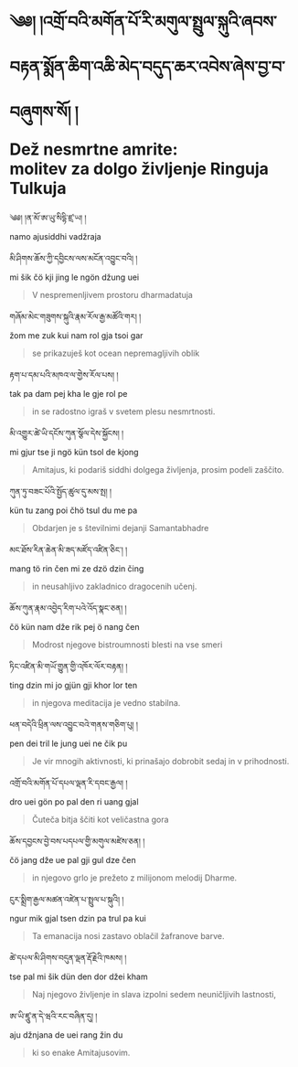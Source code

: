 <!-- Custom CSS styling: --->
<link rel="stylesheet" href="./stylesheet.css" type="text/css" />

# ༄༅། །འགྲོ་བའི་མགོན་པོ་རི་མགུལ་སྤྲུལ་སྐུའི་ཞབས་བརྟན་སྨོན་ཆིག་འཆི་མེད་བདུད་ཆར་འབེས་ཞེས་བྱ་བ་བཞུགས་སོ། ། <br>Dež nesmrtne amrite: <br>molitev za dolgo življenje Ringuja Tulkuja

༄༅། །ན་མོ་ཨ་ཡུ་སིདྷི་ཛྲ་ཡ​། །  
namo ajusiddhi vadžraja

མི་ཤིགས་ཆོས་ཀྱི་དབྱིངས་ལས་མངོན་འབྱུང་བའི། །  
mi šik čö kji jing le ngön džung uei  
>V nespremenljivem prostoru dharmadatuja

གཞོམ་མེང་གཟུགས་སྐུའི་རྣམ་རོལ་རྒྱ་མཚོའི་གར​། །  
žom me zuk kui nam rol gja tsoi gar  
>se prikazuješ kot ocean nepremagljivih oblik

རྟག་པ་དམ་པའི་མཁའ་ལ་གྱེས་རོལ་པས​། །  
tak pa dam pej kha le gje rol pe  
>in se radostno igraš v svetem plesu nesmrtnosti.

མི་འགྱུར་ཚེ་ཡི་དངོས་ཀུན་སྕོལ་དེས་སྐྱོངས​། །  
mi gjur tse ji ngö kün tsol de kjong  
>Amitajus, ki podariš siddhi dolgega življenja, prosim podeli zaščito.

ཀུན་ཏུ་བཟང་པོའི་སྤྱོད་ཚུལ་དུ་མས་སྤ​། །  
kün tu zang poi čhö tsul du me pa  
>Obdarjen je s številnimi dejanji Samantabhadre

མང་ཐོས་རིན་ཆེན་མི་ཟད་མཛོད་འཛིན་ཅིང་། །  
mang tö rin čen mi ze dzö dzin čing  
>in neusahljivo zakladnico dragocenih učenj.

ཆོས་ཀུན་རྣམ་འབྱེད་རིག་པའེ་འོད་སྣང་ཅན​། །  
čö kün nam dže rik pej ö nang čen  
>Modrost njegove bistroumnosti blesti na vse smeri

ཏིང་འཛིན་མི་གཡོ་གྱུན་གྱི་འཁོར་ལོར་བརྟན​། །  
ting dzin mi jo gjün gji khor lor ten  
>in njegova meditacija je vedno stabilna.

ཕན་བདེའི་ཕྲིན་ལས་འབྱུང་བའེ་གནས་གཅིག་པུ། །  
pen dei tril le jung uei ne čik pu  
>Je vir mnogih aktivnosti, ki prinašajo dobrobit sedaj in v prihodnosti.

འགྲོ་བའི་མགོན་པོ་དཔལ་ལྡན་རི་དབང་རྒྱལ​། །  
dro uei gön po pal den ri uang gjal  
>Čuteča bitja ščiti kot veličastna gora

ཆོས་དབྱངས་བྱེ་བས་པདཔལ་གྱི་མགུལ་མཛེས་ཅན​། །  
čö jang dže ue pal gji gul dze čen  
>in njegovo grlo je prežeto z milijonom melodij Dharme.

ངུར་སྨྲིག་རྒྱལ་མཚན་འཛེན་པ་སྤྲུལ་པ་སྐུའི། །  
ngur mik gjal tsen dzin pa trul pa kui  
>Ta emanacija nosi zastavo oblačil žafranove barve.

ཚེ་དཔལ་མི་ཤིགས་བདུན་ལྡན་རྡོ་རྗེའི་ཁམས​། །  
tse pal mi šik dün den dor džei kham  
>Naj njegovo življenje in slava izpolni sedem neuničljivih lastnosti,

ཨ་ཡི་ཛཱུ་ན་དེ་ཝའི་རང་བཞིན་དུ། །  
aju džnjana de uei rang žin du  
>ki so enake Amitajusovim.